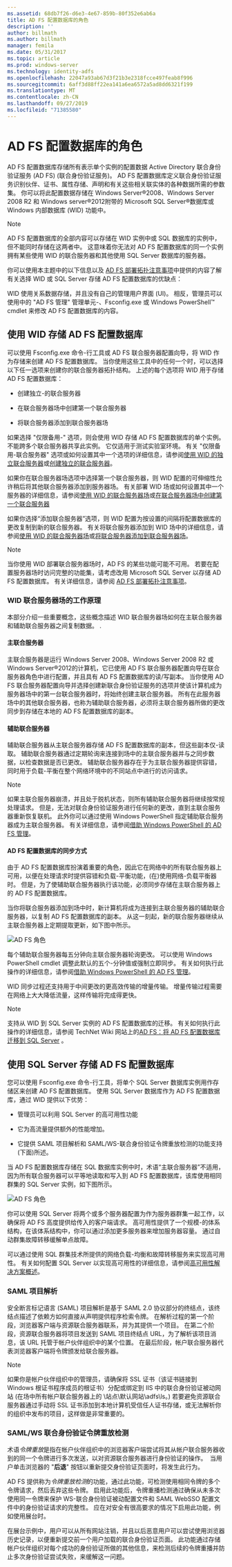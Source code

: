 ```yaml
---
ms.assetid: 68db7f26-d6e3-4e67-859b-80f352e6ab6a
title: AD FS 配置数据库的角色
description: ''
author: billmath
ms.author: billmath
manager: femila
ms.date: 05/31/2017
ms.topic: article
ms.prod: windows-server
ms.technology: identity-adfs
ms.openlocfilehash: 22047a93ab67d3f21b3e2318fcce497feab8f996
ms.sourcegitcommit: 6aff3d88ff22ea141a6ea6572a5ad8dd6321f199
ms.translationtype: MT
ms.contentlocale: zh-CN
ms.lasthandoff: 09/27/2019
ms.locfileid: "71385580"
---
```

# <a name="the-role-of-the-ad-fs-configuration-database"></a>AD FS 配置数据库的角色
AD FS 配置数据库存储所有表示单个实例的配置数据 Active Directory 联合身份验证服务 \(AD FS\) \(联合身份验证服务\)。 AD FS 配置数据库定义联合身份验证服务识别伙伴、证书、属性存储、声明和有关这些相关联实体的各种数据所需的参数集。 你可以将此配置数据存储在 Windows Server®2008、Windows Server 2008 R2 和 Windows server®2012附带的 Microsoft SQL Server®数据库或 Windows 内部数据库 \(WID\) 功能中。  
  
> [!NOTE]  
> AD FS 配置数据库的全部内容可以存储在 WID 实例中或 SQL 数据库的实例中，但不能同时存储在这两者中。 这意味着你无法对 AD FS 配置数据库的同一个实例拥有某些使用 WID 的联合服务器和其他使用 SQL Server 数据库的服务器。  
  
你可以使用本主题中的以下信息以及 [AD FS 部署拓扑注意事项](https://technet.microsoft.com/library/gg982489.aspx)中提供的内容了解有关选择 WID 或 SQL Server 存储 AD FS 配置数据库的优缺点：  
  
WID 使用关系数据存储，并且没有自己的管理用户界面 \(UI\)。 相反，管理员可以使用中的 "AD FS 管理" 管理单元\-、Fsconfig.exe 或 Windows PowerShell™ cmdlet 来修改 AD FS 配置数据库的内容。  
  
## <a name="using-wid-to-store-the-ad-fs-configuration-database"></a>使用 WID 存储 AD FS 配置数据库  
可以使用 Fsconfig.exe 命令\-行工具或 AD FS 联合服务器配置向导，将 WID 作为存储来创建 AD FS 配置数据库。 当你使用这些工具中的任何一个时，可以选择以下任一选项来创建你的联合服务器拓扑结构。 上述的每个选项将 WID 用于存储 AD FS 配置数据库：  
  
-   创建独立\-的联合服务器  
  
-   在联合服务器场中创建第一个联合服务器  
  
-   将联合服务器添加到联合服务器场  
  
如果选择 "仅限备用\-" 选项，则会使用 WID 存储 AD FS 配置数据库的单个实例。 不能跨多个联合服务器共享此实例。 它仅适用于测试实验室环境。 有关 "仅限备用\-联合服务器" 选项或如何设置其中一个选项的详细信息，请参阅[使用 WID 的独立联合服务器](https://technet.microsoft.com/library/gg982486.aspx)或[创建独立的联合服务器](https://technet.microsoft.com/library/ee913579.aspx)。  
  
如果你在联合服务器场选项中选择第一个联合服务器，则 WID 配置的可伸缩性允许稍后将其他联合服务器添加到服务器场。 有关部署 WID 场或如何设置其中一个服务器的详细信息，请参阅[使用 WID 的联合服务器场](https://technet.microsoft.com/library/gg982492.aspx)或[在联合服务器场中创建第一个联合服务器](https://technet.microsoft.com/library/dd807070.aspx)  
  
如果你选择“添加联合服务器”选项，则 WID 配置为按设置的间隔将配置数据库的更改复制到新的联合服务器。 有关将联合服务器添加到 WID 场中的详细信息，请参阅[使用 WID 的联合服务器场](https://technet.microsoft.com/library/gg982492.aspx)或[将联合服务器添加到联合服务器场](https://technet.microsoft.com/library/ee913575.aspx)。  
  
> [!NOTE]  
> 当你使用 WID 部署联合服务器场时，AD FS 的某些功能可能不可用。 若要在配置服务器场时访问完整的功能集，请考虑改用 Microsoft SQL Server 以存储 AD FS 配置数据库。 有关详细信息，请参阅 [AD FS 部署拓扑注意事项](https://technet.microsoft.com/library/gg982489(v=ws.11).aspx)。  
  
### <a name="how-a-wid-federation-server-farm-works"></a>WID 联合服务器场的工作原理  
本部分介绍一些重要概念，这些概念描述 WID 联合服务器场如何在主联合服务器和辅助联合服务器之间复制数据。 .  
  
#### <a name="primary-federation-server"></a>主联合服务器  
主联合服务器是运行 Windows Server 2008、Windows Server 2008 R2 或 Windows Server®2012的计算机，它已使用 AD FS 联合服务器配置向导在联合服务器角色中进行配置，并且具有 AD FS 配置数据库的读/写副本。 当你使用 AD FS 联合服务器配置向导并选择创建新联合身份验证服务的选项并使该计算机成为服务器场中的第一台联合服务器时，将始终创建主联合服务器。 所有在此服务器场中的其他联合服务器，也称为辅助联合服务器，必须将主联合服务器所做的更改同步到存储在本地的 AD FS 配置数据库的副本。  
  
#### <a name="secondary-federation-servers"></a>辅助联合服务器  
辅助联合服务器从主联合服务器存储 AD FS 配置数据库的副本，但这些副本仅\-读取。 辅助联合服务器通过定期轮询来连接到场中的主联合服务器并与之同步数据，以检查数据是否已更改。 辅助联合服务器存在于为主联合服务器提供容错，同时用于负载\-平衡在整个网络环境中的不同站点中进行的访问请求。  
  
> [!NOTE]  
> 如果主联合服务器崩溃，并且处于脱机状态，则所有辅助联合服务器将继续按常规处理请求。 但是，无法对联合身份验证服务进行任何新的更改，直到主联合服务器重新恢复联机。 此外你可以通过使用 Windows PowerShell 指定辅助联合服务器成为主联合服务器。 有关详细信息，请参阅[借助 Windows PowerShell 的 AD FS 管理](https://go.microsoft.com/fwlink/?LinkID=179634)。  
  
#### <a name="how-the-adfs-configuration-database-is-synchronized"></a>AD FS 配置数据库的同步方式  
由于 AD FS 配置数据库扮演着重要的角色，因此它在网络中的所有联合服务器上可用，以便在处理请求时提供容错和负载\-平衡功能，\(在\)使用网络\-负载平衡器时。 但是，为了使辅助联合服务器执行该功能，必须同步存储在主联合服务器上的 AD FS 配置数据库。  
  
当你将联合服务器添加到场中时，新计算机将成为连接到主联合服务器的辅助联合服务器，以复制 AD FS 配置数据库的副本。 从这一刻起，新的联合服务器继续从主联合服务器上定期提取更新，如下图中所示。  
  
![AD FS 角色](media/adfs2_WID.png)  
  
每个辅助联合服务器每五分钟向主联合服务器轮询更改。 可以使用 Windows PowerShell cmdlet 调整此默认的五个\-分钟值或强制立即同步。 有关如何执行此操作的详细信息，请参阅[借助 Windows PowerShell 的 AD FS 管理](https://go.microsoft.com/fwlink/?LinkID=179634)。  
  
WID 同步过程还支持用于中间更改的更高效传输的增量传输。 增量传输过程需要在网络上大大降低流量，这样传输将完成得更快。  
  
> [!NOTE]  
> 支持从 WID 到 SQL Server 实例的 AD FS 配置数据库的迁移。 有关如何执行此操作的详细信息，请参阅 TechNet Wiki 网站上的[AD FS：将 AD FS 配置数据库迁移到 SQL Server](https://go.microsoft.com/fwlink/?LinkId=192232) 。  
  
## <a name="using-sql-server-to-store-the-ad-fs-configuration-database"></a>使用 SQL Server 存储 AD FS 配置数据库  
您可以使用 Fsconfig.exe 命令\-行工具，将单个 SQL Server 数据库实例用作存储区来创建 AD FS 配置数据库。 使用 SQL Server 数据库作为 AD FS 配置数据库，通过 WID 提供以下优势：  
  
-   管理员可以利用 SQL Server 的高可用性功能  
  
-   它为高流量提供额外的性能增加。  
  
-   它提供 SAML 项目解析和 SAML/WS\-联合身份验证令牌重放检测的功能支持 \(下面\)所述。  
  
当 AD FS 配置数据库存储在 SQL 数据库实例中时，术语“主联合服务器”不适用，因为所有联合服务器可以平等地读取和写入到 AD FS 配置数据库，该库使用相同群集的 SQL Server 实例，如下图所示。  
  
![AD FS 角色](media/adfs2_SQL.png)  
  
你可以使用 SQL Server 将两个或多个服务器配置为作为服务器群集一起工作，以确保将 AD FS 高度提供给传入的客户端请求。 高可用性提供了一个规模\-的体系结构，在该体系结构中，你可以通过添加更多服务器来增加服务器容量。 通过自动群集故障转移缓解单点故障。  
  
可以通过使用 SQL 群集技术所提供的网络负载\-均衡和故障转移服务来实现高可用性。 有关如何配置 SQL Server 以实现高可用性的详细信息，请参阅[高可用性解决方案概述](https://go.microsoft.com/fwlink/?LinkId=179853)。  
  
### <a name="saml-artifact-resolution"></a>SAML 项目解析  
安全断言标记语言 \(SAML\) 项目解析是基于 SAML 2.0 协议部分的终结点，该终结点描述了依赖方如何直接从声明提供程序检索令牌。 在解析过程的第一个阶段，浏览器客户端与资源联合服务器联系，并为其提供一个项目。 在第二个阶段，资源联合服务器将项目发送到 SAML 项目终结点 URL，为了解析该项目消息，该 URL 托管于帐户伙伴组织中的某个位置。 在最后阶段，帐户联合服务器代表浏览器客户端将令牌颁发给联合服务器。  
  
> [!NOTE]  
> 如果你是帐户伙伴组织中的管理员，请确保将 SSL 证书（该证书链接到 Windows 根证书程序成员的根证书）分配或绑定到 IIS 中的联合身份验证被动网站 \(<ComputerName>在场中所有帐户联合服务器上的 \\站点\\默认网站\\adfs\\ls。\) 若要避免资源联合服务器通过手动将 SSL 证书添加到本地计算机受信任人证书存储，或无法解析你的组织中发布的项目，这样做是非常重要的。  
  
### <a name="samlws---federation-token-replay-detection"></a>SAML/WS 联合身份验证令牌重放检测  
术语*令牌重放*是指在帐户伙伴组织中的浏览器客户端尝试将其从帐户联合服务器收到的同一个令牌进行多次发送，以对资源联合服务器进行身份验证的操作。  当用户单击浏览器的 "**后退**" 按钮以重新提交身份验证页面时，将发生此行为。  
  
AD FS 提供称为*令牌重放检测*的功能，通过此功能，可检测使用相同令牌的多个令牌请求，然后丢弃这些令牌。 启用此功能后，令牌重播检测通过确保从未多次使用同一令牌来保护 WS\-联合身份验证被动配置文件和 SAML WebSSO 配置文件中的身份验证请求的完整性。 应在对安全有很高要求的情况下启用此功能，例如使用展台时。  
  
在展台示例中，用户可以从所有网站注销，并且以后恶意用户可以尝试使用浏览器历史记录，以便重新提交前一个用户加载的联合身份验证页面。 此功能通过存储帐户伙伴组织对每个成功的身份验证所做的其他信息，来检测后续的令牌重播并防止多次身份验证尝试失败，来缓解这一问题。  
  

